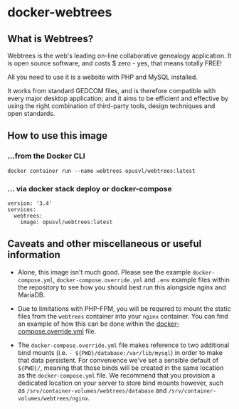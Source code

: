# docker-webtrees

## What is Webtrees?

Webtrees is the web's leading on-line collaborative genealogy application. It is open source software, and costs $ zero - yes, that means totally FREE!

All you need to use it is a website with PHP and MySQL installed.

It works from standard GEDCOM files, and is therefore compatible with every  major desktop application; and it aims to be efficient and effective by using the right combination of third-party tools, design techniques and open standards.

## How to use this image

### ...from the Docker CLI
`docker container run --name webtrees opusvl/webtrees:latest`

### ... via docker stack deploy or docker-compose
```
version: '3.4'
services:
  webtrees:
    image: opusvl/webtrees:latest
```
## Caveats and other miscellaneous or useful information

- Alone, this image isn't much good. Please see the example `docker-compose.yml`, `docker-compose.override.yml` and `.env` example files within the repository to see how you should best run this alongside nginx and MariaDB.

- Due to limitations with PHP-FPM, you will be required to mount the static files from the `webtrees` container into your `nginx` container. You can find an example of how this can be done within the [docker-compose.override.yml](https://github.com/OpusVL/docker-compose-recipes/blob/master/docker-webtrees/docker-compose.override.yml) file.

- The `docker-compose.override.yml` file makes reference to two additional bind mounts (i.e. `- ${PWD}/database:/var/lib/mysql`) in order to make that data persistent. For convenience we've set a sensible default of `${PWD}/`, meaning that those binds will be created in the same location as the `docker-compose.yml` file. We recommend that you provision a dedicated location on your server to store bind mounts however, such as `/srv/container-volumes/webtrees/database` and `/srv/container-volumes/webtrees/nginx`.
